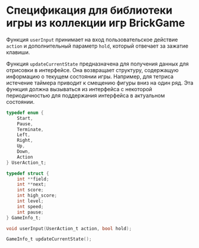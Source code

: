 # Спецификация для библиотеки игры из коллекции игр BrickGame

Функция `userInput` принимает на вход пользовательское действие `action` и дополнительный параметр `hold`, который отвечает за зажатие клавиши.

Функция `updateCurrentState` предназначена для получения данных для отрисовки в интерфейсе. Она возвращает структуру, содержащую информацию о текущем состоянии игры. Например, для тетриса истечение таймера приводит к смещению фигуры вниз на один ряд. Эта функция должна вызываться из интерфейса с некоторой периодичностью для поддержания интерфейса в актуальном состоянии.

```c
typedef enum {
    Start,
    Pause,
    Terminate,
    Left,
    Right,
    Up,
    Down,
    Action
} UserAction_t;

typedef struct {
    int **field;
    int **next;
    int score;
    int high_score;
    int level;
    int speed;
    int pause;
} GameInfo_t;

void userInput(UserAction_t action, bool hold);

GameInfo_t updateCurrentState();
```
